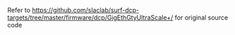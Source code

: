 Refer to https://github.com/slaclab/surf-dcp-targets/tree/master/firmware/dcp/GigEthGtyUltraScale+/ for original source code